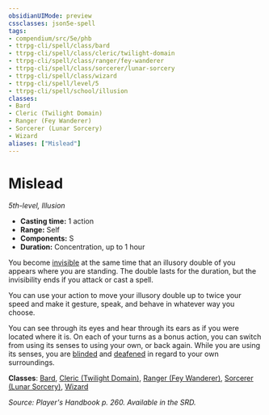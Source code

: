 ```yaml
---
obsidianUIMode: preview
cssclasses: json5e-spell
tags:
- compendium/src/5e/phb
- ttrpg-cli/spell/class/bard
- ttrpg-cli/spell/class/cleric/twilight-domain
- ttrpg-cli/spell/class/ranger/fey-wanderer
- ttrpg-cli/spell/class/sorcerer/lunar-sorcery
- ttrpg-cli/spell/class/wizard
- ttrpg-cli/spell/level/5
- ttrpg-cli/spell/school/illusion
classes:
- Bard
- Cleric (Twilight Domain)
- Ranger (Fey Wanderer)
- Sorcerer (Lunar Sorcery)
- Wizard
aliases: ["Mislead"]
---
```

# Mislead
*5th-level, Illusion*  

- **Casting time:** 1 action
- **Range:** Self
- **Components:** S
- **Duration:** Concentration, up to 1 hour

You become [invisible](/3-Mechanics/CLI/rules/conditions.md#invisible) at the same time that an illusory double of you appears where you are standing. The double lasts for the duration, but the invisibility ends if you attack or cast a spell.

You can use your action to move your illusory double up to twice your speed and make it gesture, speak, and behave in whatever way you choose.

You can see through its eyes and hear through its ears as if you were located where it is. On each of your turns as a bonus action, you can switch from using its senses to using your own, or back again. While you are using its senses, you are [blinded](/3-Mechanics/CLI/rules/conditions.md#blinded) and [deafened](/3-Mechanics/CLI/rules/conditions.md#deafened) in regard to your own surroundings.

**Classes**: [Bard](/3-Mechanics/CLI/classes/bard.md), [Cleric (Twilight Domain)](/3-Mechanics/CLI/classes/cleric-twilight-domain-tce.md), [Ranger (Fey Wanderer)](/3-Mechanics/CLI/classes/ranger-fey-wanderer-tce.md), [Sorcerer (Lunar Sorcery)](/3-Mechanics/CLI/classes/sorcerer-lunar-sorcery-dsotdq.md), [Wizard](/3-Mechanics/CLI/classes/wizard.md)

*Source: Player's Handbook p. 260. Available in the SRD.*